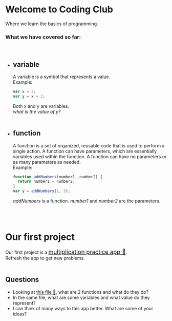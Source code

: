 # Welcome to Coding Club

Where we learn the basics of programming.

### What we have covered so far:

<br/>

- ## variable

  A variable is a symbol that represents a value.  
   Example:

  ```javascript
  var x = 3;
  var y = x + 2;
  ```

  Both x and y are variables.  
   _what is the value of y?_
  <br/><br/>

- ## function
  A function is a set of organized, reusable code that is used to perform a single action. A function can have parameters, which are essentially variables used within the function. A function can have no parameters or as many parameters as needed.  
  Example:
  ```javascript
  function addNumbers(number1, number2) {
    return number1 + number2;
  }
  var y = addNumbers(1, 5);
  ```
  _addNumbers_ is a function. _number1_ and _number2_ are the parameters.

<br/><br/>

# Our first project

Our first project is a <span style="font-size:large;">[multiplication practice app 🔗](https://hauran.github.io/coding-club/)</span>.  
Refresh the app to get new problems.
<br/><br/>

## Questions

- Looking at [this file 🔗](https://github.com/hauran/coding-club/blob/master/src/App.js), what are 2 functions and what do they do?
- In the same file, what are some variables and what value do they represent?
- I can think of many ways to this app better. What are some of your ideas?
